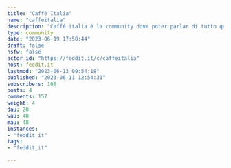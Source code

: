```yaml
---
title: "Caffè Italia" 
name: "caffeitalia"
description: "Caffé italia è la community dove poter parlar di tutto quello che non ha una community specifica in feddit.it"
type: community
date: "2023-06-19 17:58:44"
draft: false
nsfw: false
actor_id: "https://feddit.it/c/caffeitalia"
host: feddit.it
lastmod: "2023-06-13 09:54:18"
published: "2023-06-11 12:54:31"
subscribers: 108
posts: 4
comments: 157
weight: 4
dau: 20
wau: 48
mau: 48
instances:
- "feddit_it"
tags: 
- "feddit_it"

---
```

